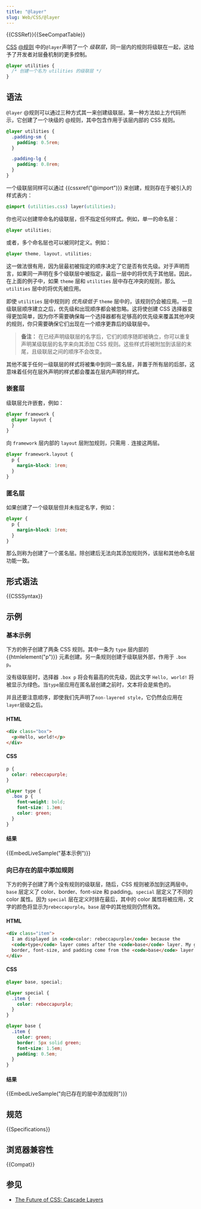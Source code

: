 ```yaml
---
title: "@layer"
slug: Web/CSS/@layer
---
```


{{CSSRef}}{{SeeCompatTable}}

[CSS](/zh-CN/docs/Web/CSS) [@规则](/zh-CN/docs/Web/CSS/At-rule) 中的`@layer`声明了一个 _级联层_，同一层内的规则将级联在一起，这给予了开发者对层叠机制的更多控制。

```css
@layer utilities {
  /* 创建一个名为 utilities 的级联层 */
}
```

## 语法

`@layer` @规则可以通过三种方式其一来创建级联层。第一种方法如上方代码所示，它创建了一个块级的 @规则，其中包含作用于该层内部的 CSS 规则。

```css
@layer utilities {
  .padding-sm {
    padding: 0.5rem;
  }

  .padding-lg {
    padding: 0.8rem;
  }
}
```

一个级联层同样可以通过 {{cssxref("@import")}} 来创建，规则存在于被引入的样式表内：

```css
@import (utilities.css) layer(utilities);
```

你也可以创建带命名的级联层，但不指定任何样式。例如，单一的命名层：

```css
@layer utilities;
```

或者，多个命名层也可以被同时定义。例如：

```css
@layer theme, layout, utilities;
```

这一做法很有用，因为层最初被指定的顺序决定了它是否有优先级。对于声明而言，如果同一声明在多个级联层中被指定，最后一层中的将优先于其他层。因此，在上面的例子中，如果 `theme` 层和 `utilities` 层中存在冲突的规则，那么 `utilities` 层中的将优先被应用。

即使 `utilities` 层中规则的 _优先级低于_ `theme` 层中的，该规则仍会被应用。一旦级联层顺序建立之后，优先级和出现顺序都会被忽略。这将使创建 CSS 选择器变得更加简单，因为你不需要确保每一个选择器都有足够高的优先级来覆盖其他冲突的规则，你只需要确保它们出现在一个顺序更靠后的级联层中。

> **备注：** 在已经声明级联层的名字后，它们的顺序随即被确立，你可以重复声明某级联层的名字来向其添加 CSS 规则。这些样式将被附加到该层的末尾，且级联层之间的顺序不会改变。

其他不属于任何一级联层的样式将被集中到同一匿名层，并置于所有层的后部，这意味着任何在层外声明的样式都会覆盖在层内声明的样式。

### 嵌套层

级联层允许嵌套，例如：

```css
@layer framework {
  @layer layout {
  }
}
```

向 `framework` 层内部的 `layout` 层附加规则，只需用 `.` 连接这两层。

```css
@layer framework.layout {
  p {
    margin-block: 1rem;
  }
}
```

### 匿名层

如果创建了一个级联层但并未指定名字，例如：

```css
@layer {
  p {
    margin-block: 1rem;
  }
}
```

那么则称为创建了一个匿名层。除创建后无法向其添加规则外，该层和其他命名层功能一致。

## 形式语法

{{CSSSyntax}}

## 示例

### 基本示例

下方的例子创建了两条 CSS 规则。其中一条为 `type` 层内部的 {{htmlelement("p")}} 元素创建。另一条规则创建于级联层外部，作用于 `.box p`。

没有级联层时，选择器 `.box p` 将会有最高的优先级，因此文字 `Hello, world!` 将被显示为绿色。当`type`层应用在匿名层创建之前时，文本将会是紫色的。

并且还要注意顺序，即使我们先声明了`non-layered style`，它仍然会应用在`layer`层级之后。

#### HTML

```html
<div class="box">
  <p>Hello, world!</p>
</div>
```

#### CSS

```css
p {
  color: rebeccapurple;
}

@layer type {
  .box p {
    font-weight: bold;
    font-size: 1.3em;
    color: green;
  }
}
```

#### 结果

{{EmbedLiveSample("基本示例")}}

### 向已存在的层中添加规则

下方的例子创建了两个没有规则的级联层，随后，CSS 规则被添加到这两层中。`base` 层定义了 color、border、font-size 和 padding。`special` 层定义了不同的 color 属性。因为 `special` 层在定义时排在最后，其中的 color 属性将被应用，文字的颜色将显示为`rebeccapurple`。`base` 层中的其他规则仍然有效。

#### HTML

```html
<div class="item">
  I am displayed in <code>color: rebeccapurple</code> because the
  <code>type</code> layer comes after the <code>base</code> layer. My green
  border, font-size, and padding come from the <code>base</code> layer.
</div>
```

#### CSS

```css
@layer base, special;

@layer special {
  .item {
    color: rebeccapurple;
  }
}

@layer base {
  .item {
    color: green;
    border: 5px solid green;
    font-size: 1.5em;
    padding: 0.5em;
  }
}
```

#### 结果

{{EmbedLiveSample("向已存在的层中添加规则")}}

## 规范

{{Specifications}}

## 浏览器兼容性

{{Compat}}

## 参见

- [The Future of CSS: Cascade Layers](https://www.bram.us/2021/09/15/the-future-of-css-cascade-layers-css-at-layer/)
